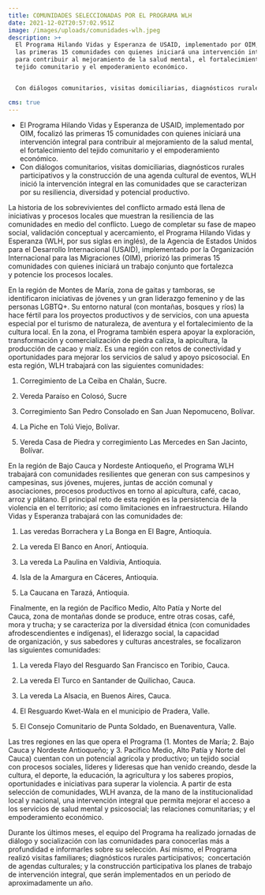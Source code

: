 ```yaml
---
title: COMUNIDADES SELECCIONADAS POR EL PROGRAMA WLH
date: 2021-12-02T20:57:02.951Z
image: /images/uploads/comunidades-wlh.jpeg
description: >+
  El Programa Hilando Vidas y Esperanza de USAID, implementado por OIM, focalizó
  las primeras 15 comunidades con quienes iniciará una intervención integral
  para contribuir al mejoramiento de la salud mental, el fortalecimiento del
  tejido comunitario y el empoderamiento económico. 


  Con diálogos comunitarios, visitas domiciliarias, diagnósticos rurales participativos y la construcción de una agenda cultural de eventos, WLH inició la intervención integral en las comunidades que se caracterizan por su resiliencia, diversidad y potencial productivo. 

cms: true
---
```

<!--StartFragment-->

* El Programa Hilando Vidas y Esperanza de USAID, implementado por OIM, focalizó las primeras 15 comunidades con quienes iniciará una intervención integral para contribuir al mejoramiento de la salud mental, el fortalecimiento del tejido comunitario y el empoderamiento económico.
* Con diálogos comunitarios, visitas domiciliarias, diagnósticos rurales participativos y la construcción de una agenda cultural de eventos, WLH inició la intervención integral en las comunidades que se caracterizan por su resiliencia, diversidad y potencial productivo.

La historia de los sobrevivientes del conflicto armado está llena de iniciativas y procesos locales que muestran la resiliencia de las comunidades en medio del conflicto. Luego de completar su fase de mapeo social, validación conceptual y acercamiento, el Programa Hilando Vidas y Esperanza (WLH, por sus siglas en inglés), de la Agencia de Estados Unidos para el Desarrollo Internacional (USAID), implementado por la Organización Internacional para las Migraciones (OIM), priorizó las primeras 15 comunidades con quienes iniciará un trabajo conjunto que fortalezca y potencie los procesos locales.  

En la región de Montes de María, zona de gaitas y tamboras, se identificaron iniciativas de jóvenes y un gran liderazgo femenino y de las personas LGBTQ+. Su entorno natural (con montañas, bosques y ríos) la hace fértil para los proyectos productivos y de servicios, con una apuesta especial por el turismo de naturaleza, de aventura y el fortalecimiento de la cultura local. En la zona, el Programa también espera apoyar la exploración, transformación y comercialización de piedra caliza, la apicultura, la producción de cacao y maíz. Es una región con retos de conectividad y oportunidades para mejorar los servicios de salud y apoyo psicosocial. En esta región, WLH trabajará con las siguientes comunidades:  

1. Corregimiento de La Ceiba en Chalán, Sucre.  

2. Vereda Paraíso en Colosó, Sucre 

3. Corregimiento San Pedro Consolado en San Juan Nepomuceno, Bolívar. 

4. La Piche en Tolú Viejo, Bolívar. 

5. Vereda Casa de Piedra y corregimiento Las Mercedes en San Jacinto, Bolívar.  

En la región de Bajo Cauca y Nordeste Antioqueño, el Programa WLH trabajará con comunidades resilientes que generan con sus campesinos y campesinas, sus jóvenes, mujeres, juntas de acción comunal y asociaciones, procesos productivos en torno al apicultura, café, cacao, arroz y plátano. El principal reto de esta región es la persistencia de la violencia en el territorio; así como limitaciones en infraestructura. Hilando Vidas y Esperanza trabajará con las comunidades de:  

1. Las veredas Borrachera y La Bonga en El Bagre, Antioquia. 

2. La vereda El Banco en Anorí, Antioquia. 

3. La vereda La Paulina en Valdivia, Antioquia.  

4. Isla de la Amargura en Cáceres, Antioquia. 

5. La Caucana en Tarazá, Antioquia.

 Finalmente, en la región de Pacífico Medio, Alto Patía y Norte del Cauca, zona de montañas donde se produce, entre otras cosas, café, mora y trucha; y se caracteriza por la diversidad étnica (con comunidades afrodescendientes e indígenas), el liderazgo social, la capacidad de organización, y sus sabedores y culturas ancestrales, se focalizaron las siguientes comunidades: 

1. La vereda Flayo del Resguardo San Francisco en Toribio, Cauca. 

2. La vereda El Turco en Santander de Quilichao, Cauca.  

3. La vereda La Alsacia, en Buenos Aires, Cauca.  

4. El Resguardo Kwet-Wala en el municipio de Pradera, Valle. 

5. El Consejo Comunitario de Punta Soldado, en Buenaventura, Valle.   

Las tres regiones en las que opera el Programa (1. Montes de María; 2. Bajo Cauca y Nordeste Antioqueño; y 3. Pacífico Medio, Alto Patía y Norte del Cauca) cuentan con un potencial agrícola y productivo; un tejido social con procesos sociales, líderes y lideresas que han venido creando, desde la cultura, el deporte, la educación, la agricultura y los saberes propios, oportunidades e iniciativas para superar la violencia. A partir de esta selección de comunidades, WLH avanza, de la mano de la institucionalidad local y nacional, una intervención integral que permita mejorar el acceso a los servicios de salud mental y psicosocial; las relaciones comunitarias; y el empoderamiento económico. 

Durante los últimos meses, el equipo del Programa ha realizado jornadas de diálogo y socialización con las comunidades para conocerlas más a profundidad e informarles sobre su selección. Así mismo, el Programa realizó visitas familiares; diagnósticos rurales participativos;  concertación de agendas culturales; y la construcción participativa los planes de trabajo de intervención integral, que serán implementados en un periodo de aproximadamente un año.

<!--EndFragment-->